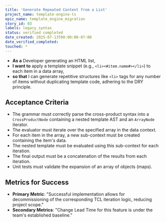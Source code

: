 ```yaml
---
title: 'Generate Repeated Content from a List'
project_name: template-engine-ts
epic_name: template_engine_migration
story_id: 03
labels: legacy_syntax
status: verified completed
date_created: 2025-07-13T00:00:00-07:00
date_verified_completed: 
touched: *
---
```


- **As a** Developer generating an HTML list,
- **I want to** apply a template snippet (e.g., `<li><#item.name#></li>`) to each item in a data array,
- **so that** I can generate repetitive structures like `<li>` tags for any number of items without duplicating template code, adhering to the DRY principle.

## Acceptance Criteria

- The grammar must correctly parse the cross-product syntax into a `CrossProductNode` containing a nested template AST and an `ArrayNode` iterator.
- The evaluator must iterate over the specified array in the data context.
- For each item in the array, a new sub-context must be created containing the item's data.
- The nested template must be evaluated using this sub-context for each iteration.
- The final output must be a concatenation of the results from each iteration.
- Unit tests must validate the expansion of an array of objects (maps).

## Metrics for Success

- **Primary Metric**: "Successful implementation allows for decommissioning of the corresponding TCL iteration logic, reducing project scope."
- **Secondary Metrics**: "Change Lead Time for this feature is under the team's established baseline."
